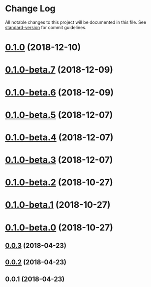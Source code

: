# Change Log

All notable changes to this project will be documented in this file. See [standard-version](https://github.com/conventional-changelog/standard-version) for commit guidelines.

<a name="0.1.0"></a>
# [0.1.0](https://github.com/hmsk/nuxt-ts/compare/v0.1.0-beta.7...v0.1.0) (2018-12-10)



<a name="0.1.0-beta.7"></a>
# [0.1.0-beta.7](https://github.com/hmsk/nuxt-ts/compare/v0.1.0-beta.6...v0.1.0-beta.7) (2018-12-09)



<a name="0.1.0-beta.6"></a>
# [0.1.0-beta.6](https://github.com/hmsk/nuxt-ts/compare/v0.1.0-beta.5...v0.1.0-beta.6) (2018-12-09)



<a name="0.1.0-beta.5"></a>
# [0.1.0-beta.5](https://github.com/hmsk/nuxt-ts/compare/v0.1.0-beta.4...v0.1.0-beta.5) (2018-12-07)



<a name="0.1.0-beta.4"></a>
# [0.1.0-beta.4](https://github.com/hmsk/nuxt-ts/compare/v0.1.0-beta.3...v0.1.0-beta.4) (2018-12-07)



<a name="0.1.0-beta.3"></a>
# [0.1.0-beta.3](https://github.com/hmsk/nuxt-ts/compare/v0.1.0-beta.2...v0.1.0-beta.3) (2018-12-07)



<a name="0.1.0-beta.2"></a>
# [0.1.0-beta.2](https://github.com/hmsk/nuxt-ts/compare/v0.1.0-beta.1...v0.1.0-beta.2) (2018-10-27)



<a name="0.1.0-beta.1"></a>
# [0.1.0-beta.1](https://github.com/hmsk/nuxt-ts/compare/v0.1.0-beta.0...v0.1.0-beta.1) (2018-10-27)



<a name="0.1.0-beta.0"></a>
# [0.1.0-beta.0](https://github.com/hmsk/nuxt-ts/compare/v0.0.3...v0.1.0-beta.0) (2018-10-27)



<a name="0.0.3"></a>
## [0.0.3](https://github.com/hmsk/nuxt-ts/compare/v0.0.2...v0.0.3) (2018-04-23)



<a name="0.0.2"></a>
## [0.0.2](https://github.com/hmsk/nuxt-ts/compare/v0.0.1...v0.0.2) (2018-04-23)



<a name="0.0.1"></a>
## 0.0.1 (2018-04-23)
